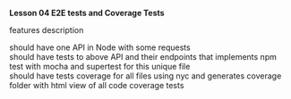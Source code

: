 **Lesson 04 E2E tests and Coverage Tests** 

features description

should have one API in Node with some requests\
should have tests to above API and their endpoints that implements npm test with mocha and supertest for this unique file\
should have tests coverage for all files using nyc and generates coverage folder with html view of all code coverage tests
